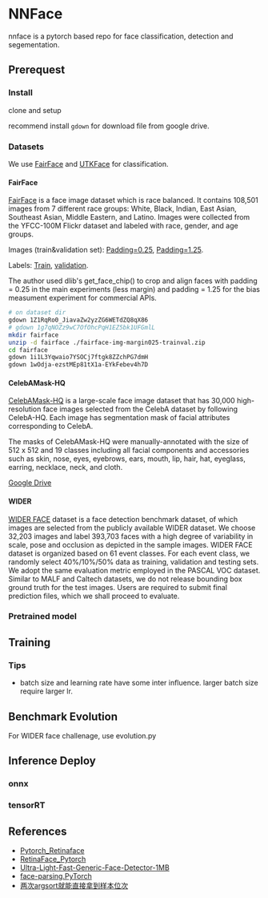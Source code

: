 # NNFace
nnface is a pytorch based repo for face classification, detection and segementation.

## Prerequest
### Install
clone and setup

recommend install `gdown` for download file from google drive.

### Datasets
We use [FairFace](https://github.com/joojs/fairface) and [UTKFace](https://susanqq.github.io/UTKFace/) for classification.

#### FairFace
[FairFace](https://github.com/joojs/fairface) is a face image dataset which is race balanced. It contains 108,501 images from 7 different race groups: White, Black, Indian, East Asian, Southeast Asian, Middle Eastern, and Latino. Images were collected from the YFCC-100M Flickr dataset and labeled with race, gender, and age groups. 

Images (train&validation set): [Padding=0.25](https://drive.google.com/file/d/1Z1RqRo0_JiavaZw2yzZG6WETdZQ8qX86/view), [Padding=1.25](https://drive.google.com/file/d/1g7qNOZz9wC7OfOhcPqH1EZ5bk1UFGmlL/view).

Labels: [Train](https://drive.google.com/file/d/1i1L3Yqwaio7YSOCj7ftgk8ZZchPG7dmH/view), [validation](https://drive.google.com/file/d/1wOdja-ezstMEp81tX1a-EYkFebev4h7D/view).

The author used dlib's get_face_chip() to crop and align faces with padding = 0.25 in the main experiments (less margin) and padding = 1.25 for the bias measument experiment for commercial APIs.

```bash
# on dataset dir
gdown 1Z1RqRo0_JiavaZw2yzZG6WETdZQ8qX86
# gdown 1g7qNOZz9wC7OfOhcPqH1EZ5bk1UFGmlL
mkdir fairface
unzip -d fairface ./fairface-img-margin025-trainval.zip
cd fairface
gdown 1i1L3Yqwaio7YSOCj7ftgk8ZZchPG7dmH
gdown 1wOdja-ezstMEp81tX1a-EYkFebev4h7D
```

#### CelebAMask-HQ
[CelebAMask-HQ](https://github.com/switchablenorms/CelebAMask-HQ) is a large-scale face image dataset that has 30,000 high-resolution face images selected from the CelebA dataset by following CelebA-HQ. Each image has segmentation mask of facial attributes corresponding to CelebA.

The masks of CelebAMask-HQ were manually-annotated with the size of 512 x 512 and 19 classes including all facial components and accessories such as skin, nose, eyes, eyebrows, ears, mouth, lip, hair, hat, eyeglass, earring, necklace, neck, and cloth.

[Google Drive](https://drive.google.com/open?id=1badu11NqxGf6qM3PTTooQDJvQbejgbTv)


#### WIDER
[WIDER FACE](http://shuoyang1213.me/WIDERFACE/) dataset is a face detection benchmark dataset, of which images are selected from the publicly available WIDER dataset. We choose 32,203 images and label 393,703 faces with a high degree of variability in scale, pose and occlusion as depicted in the sample images. WIDER FACE dataset is organized based on 61 event classes. For each event class, we randomly select 40%/10%/50% data as training, validation and testing sets. We adopt the same evaluation metric employed in the PASCAL VOC dataset. Similar to MALF and Caltech datasets, we do not release bounding box ground truth for the test images. Users are required to submit final prediction files, which we shall proceed to evaluate.

### Pretrained model


## Training

### Tips
- batch size and learning rate have some inter influence. larger batch size require larger lr.

## Benchmark Evolution
For WIDER face challenage, use evolution.py

## Inference Deploy
### onnx
### tensorRT

## References
- [Pytorch_Retinaface](https://github.com/biubug6/Pytorch_Retinaface)
- [RetinaFace_Pytorch](https://github.com/supernotman/RetinaFace_Pytorch)
- [Ultra-Light-Fast-Generic-Face-Detector-1MB](https://github.com/Linzaer/Ultra-Light-Fast-Generic-Face-Detector-1MB)
- [face-parsing.PyTorch](https://github.com/zllrunning/face-parsing.PyTorch)
- [两次argsort就能直接拿到样本位次](https://blog.metaron.xyz/get_rank/)